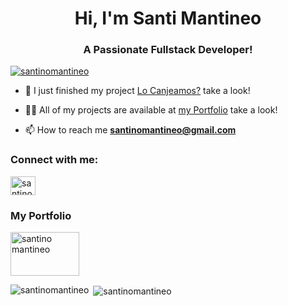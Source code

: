 <h1 align="center">Hi, I'm Santi Mantineo</h1>
<h3 align="center">A Passionate Fullstack Developer!</h3>

<p align="left"> <a href="https://github.com/ryo-ma/github-profile-trophy"><img src="https://github-profile-trophy.vercel.app/?username=santinomantineo" alt="santinomantineo" /></a> </p>

- 🔭 I just finished my project [Lo Canjeamos?](https://github.com/SantinoMantineo/Lo-Canjeamos) take a look!

- 👨‍💻 All of my projects are available at [my Portfolio](https://portfolio-hkbbdvqxb-santinos-projects-59efed69.vercel.app) take a look!

- 📫 How to reach me **santinomantineo@gmail.com**

<h3 align="left">Connect with me:</h3>
<p align="left">
<a href="https://www.linkedin.com/in/santino-mantineo-318231201/" target="blank"><img align="center" src="https://raw.githubusercontent.com/rahuldkjain/github-profile-readme-generator/master/src/images/icons/Social/linked-in-alt.svg" alt="santino mantineo" height="30" width="40" /></a>
</p>

<h3 align="left">My Portfolio</h3>
<p align="left">
<a href="https://santinoportfolio.netlify.app" target="blank"><img align="center" src="https://seekvectorlogo.com/wp-content/uploads/2019/05/portfolio-plus-banking-software-vector-logo.png" alt="santino mantineo" height="70" width="110" /></a>
</p>

<p><img align="left" src="https://github-readme-stats.vercel.app/api/top-langs?username=santinomantineo&show_icons=true&locale=en&layout=compact" alt="santinomantineo" /></p>

<p>&nbsp;<img align="center" src="https://github-readme-stats.vercel.app/api?username=santinomantineo&show_icons=true&locale=en" alt="santinomantineo" /></p>
